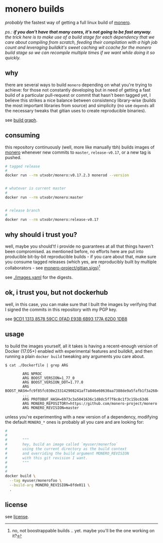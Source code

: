 # monero builds

_probably_ the fastest way of getting a full linux build of [monero].

_ps.: **if you don't have that many cores, it's not going to be fast anyway**.
the trick here is to make use of a build stage for each dependency that we care
about compiling from scratch, feeding their compilation with a high job count
and leveraging buildkit's sweet caching wit ccache for the monero build stage
so we can recompile multiple times if we want while doing it so quickly._


## why

there are several ways to build `monero` depending on what you're trying to
achieve: for those not constantly developing but in need of getting a fast
build of a particular pull-request or commit that hasn't been tagged yet, I
believe this strikes a nice balance between consistency library-wise (builds
the most important libraries from source) and simplicity (no use `depends` all
the necessary tweaks that gitian uses to create reproducible binaries).

see [build graph](./assets/build-graph.svg).


## consuming

this repository continuously (well, more like manually tbh) builds images of
[monero] whenever new commits to `master`, `release-v0.17`, or a new tag is
pushed.

```bash
# tagged release
#
docker run --rm utxobr/monero:v0.17.2.3 monerod --version


# whatever is current master
#
docker run --rm utxobr/monero:master


# release branch
#
docker run --rm utxobr/monero:release-v0.17
```

## why should i trust you?

well, maybe you should't! i provide no guarantees at all that things haven't
been compromised. as mentioned before, no efforts here are put into producible
bit-by-bit reproducible builds - if you care about that, make sure you consume
tagged releases (which yes, are reproducibly built by multiple collaborators -
see [monero-project/gitian.sigs])[^1]

see [./images.yaml](./images.yaml) for the digests.

[^1]: no, not boostrappable builds .. yet. maybe you'll be the one working on
  it?


## ok, i trust you, but not dockerhub

well, in this case, you can make sure that I built the images by verifying that
I signed the commits in this repository with my PGP key.

see [9CD1 1313 8578 59CC 0FAD  E93B 6B93 177A 62D0 1DB8](https://utxo.com.br/pgp/public-key.txt)


## usage

to build the images yourself, all it takes is having a recent-enough version of
Docker (17.05+) enabled with experimental features and buildkit, and then
running a plain `docker build` tweaking any arguments you care about.

```console
$ cat ./Dockerfile | grep ARG

        ARG NPROC
        ARG BOOST_VERSION=1_77_0
        ARG BOOST_VERSION_DOT=1.77.0
        ARG BOOST_HASH=fc9f85fc030e233142908241af7a846e60630aa7388de9a5fafb1f3a26840854
        ...
        ARG PROTOBUF_HASH=6973c3a5041636c1d8dc5f7f6c8c1f3c15bc63d6
        ARG MONERO_REPOSITORY=https://github.com/monero-project/monero
        ARG MONERO_REVISION=master
```

unless you're experimenting with a new version of a dependency, modifying the
default `MONERO_*` ones is probably all you care and are looking for:

```bash
#
#
#       """
#       hey, build an image called `myuser/monerfoo` 
#       using the current directory as the build context
#       and overriding the build argument MONERO_REVISION
#       with this git revision I want.
#       """
#
#
docker build \
  --tag myuser/monerofoo \
  --build-arg MONERO_REVISION=8fde011 \
  .
```

## license

see [license](http://www.wtfpl.net/).

[monero]: https://github.com/monero-project/monero
[monero-project/gitian.sigs]: https://github.com/monero-project/gitian.sigs
